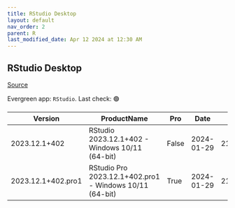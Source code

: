 ```yaml
---
title: RStudio Desktop
layout: default
nav_order: 2
parent: R
last_modified_date: Apr 12 2024 at 12:30 AM
---
```


## RStudio Desktop

[Source](https://posit.co/products/open-source/rstudio/)

Evergreen app: `RStudio`. Last check: 🟢

| Version            | ProductName                                             | Pro   | Date       | Size      | Sha256                                                           | Type | URI                                                                                                                                                                    |
| ------------------ | ------------------------------------------------------- | ----- | ---------- | --------- | ---------------------------------------------------------------- | ---- | ---------------------------------------------------------------------------------------------------------------------------------------------------------------------- |
| 2023.12.1+402      | RStudio 2023.12.1+402 - Windows 10/11 (64-bit)          | False | 2024-01-29 | 215664272 | d3c03c42a42c9b5cd4f3d72a0cfc0859f0099b8199af842da762b0584ab4bea0 | exe  | [https://download1.rstudio.org/electron/windows/RStudio-2023.12.1-402.exe](https://download1.rstudio.org/electron/windows/RStudio-2023.12.1-402.exe)                   |
| 2023.12.1+402.pro1 | RStudio Pro 2023.12.1+402.pro1 - Windows 10/11 (64-bit) | True  | 2024-01-29 | 219632464 | 8d3e79722eed050572407e53fa7a6d572157a5bd9e3a028d91f4f84eab06536a | exe  | [https://download1.rstudio.org/electron/windows/RStudio-pro-2023.12.1-402.pro1.exe](https://download1.rstudio.org/electron/windows/RStudio-pro-2023.12.1-402.pro1.exe) |
